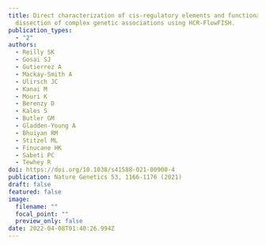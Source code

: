 ```yaml
---
title: Direct characterization of cis-regulatory elements and functional
  dissection of complex genetic associations using HCR-FlowFISH.
publication_types:
  - "2"
authors:
  - Reilly SK
  - Gosai SJ
  - Gutierrez A
  - Mackay-Smith A
  - Ulirsch JC
  - Kanai M
  - Mouri K
  - Berenzy D
  - Kales S
  - Butler GM
  - Gladden-Young A
  - Bhuiyan RM
  - Stitzel ML
  - Finucane HK
  - Sabeti PC
  - Tewhey R
doi: https://doi.org/10.1038/s41588-021-00900-4
publication: Nature Genetics 53, 1166-1176 (2021)
draft: false
featured: false
image:
  filename: ""
  focal_point: ""
  preview_only: false
date: 2022-04-08T01:40:26.994Z
---
```

